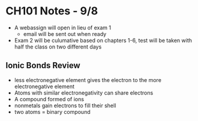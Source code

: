 # CH101 Notes - 9/8
- A webassign will open in lieu of exam 1
    - email will be sent out when ready
- Exam 2 will be culumative based on chapters 1-6, test will be taken with half the class on two different days
## Ionic Bonds Review
- less electronegative element gives the electron to the more electronegative element
- Atoms with similar electronegativity can share electrons
- A compound formed of ions
- nonmetals gain electrons to fill their shell
- two atoms = binary compound
